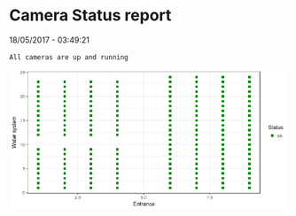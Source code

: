 Camera Status report
================
18/05/2017 - 03:49:21

    All cameras are up and running

![](camreport_files/figure-markdown_github/unnamed-chunk-2-1.png)
